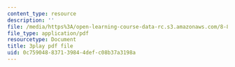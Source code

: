 ```yaml
---
content_type: resource
description: ''
file: /media/https%3A/open-learning-course-data-rc.s3.amazonaws.com/8-821-string-theory-and-holographic-duality-fall-2014/0c759048837139844defc08b37a3198a_1pkoBetgo7s.pdf
file_type: application/pdf
resourcetype: Document
title: 3play pdf file
uid: 0c759048-8371-3984-4def-c08b37a3198a
---
```


